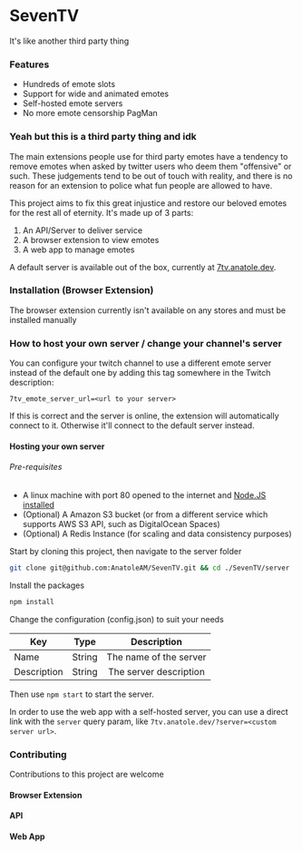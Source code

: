 # SevenTV
It's like another third party thing

### Features

* Hundreds of emote slots
* Support for wide and animated emotes
* Self-hosted emote servers 
* No more emote censorship PagMan

### Yeah but this is a third party thing and idk

The main extensions people use for third party emotes have a tendency to remove emotes when asked by twitter users who deem them "offensive" or such. These judgements tend to be out of touch with reality, and there is no reason for an extension to police what fun people are allowed to have.

This project aims to fix this great injustice and restore our beloved emotes for the rest all of eternity.
It's made up of 3 parts:

1. An API/Server to deliver service
1. A browser extension to view emotes
1. A web app to manage emotes

A default server is available out of the box, currently at [7tv.anatole.dev](https://7tv.anatole.dev).

### Installation (Browser Extension)

The browser extension currently isn't available on any stores and must be installed manually

### How to host your own server / change your channel's server

You can configure your twitch channel to use a different emote server instead of the default one by adding this tag somewhere in the Twitch description:

`7tv_emote_server_url=<url to your server>`

If this is correct and the server is online, the extension will automatically connect to it. Otherwise it'll connect to the default server instead.

#### Hosting your own server

###### Pre-requisites

* A linux machine with port 80 opened to the internet and [Node.JS installed](https://nodejs.org/en/)
* (Optional) A Amazon S3 bucket (or from a different service which supports AWS S3 API, such as DigitalOcean Spaces)
* (Optional) A Redis Instance (for scaling and data consistency purposes)

Start by cloning this project, then navigate to the server folder 

```sh
git clone git@github.com:AnatoleAM/SevenTV.git && cd ./SevenTV/server
```

Install the packages
```sh
npm install
```

Change the configuration (config.json) to suit your needs

| Key					| Type						| Description						|
| ----------------------|:-------------------------:|:---------------------------------:|
| Name                  | String                    | The name of the server            |
| Description           | String                    | The server description            |


Then use `npm start` to start the server. 

In order to use the web app with a self-hosted server, you can use a direct link with the `server` query param, like `7tv.anatole.dev/?server=<custom server url>`.

### Contributing

Contributions to this project are welcome

#### Browser Extension

#### API

#### Web App